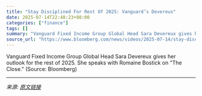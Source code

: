 ```yaml
---
title: "Stay Disciplined For Rest Of 2025: Vanguard’s Devereux"
date: 2025-07-14T22:48:23+08:00
categories: ["finance"]
tags: []
summary: "Vanguard Fixed Income Group Global Head Sara Devereux gives her outlook for the rest of 2025. She speaks with Romaine Bostick on \"The Close.\" (Source: Bloomberg)"
source_url: "https://www.bloomberg.com/news/videos/2025-07-14/stay-disciplined-for-rest-of-2025-vanguard-s-devereux-video"
---
```


Vanguard Fixed Income Group Global Head Sara Devereux gives her outlook for the rest of 2025. She speaks with Romaine Bostick on "The Close." (Source: Bloomberg)

---

*来源: [原文链接](https://www.bloomberg.com/news/videos/2025-07-14/stay-disciplined-for-rest-of-2025-vanguard-s-devereux-video)*
